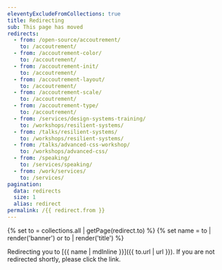 ```yaml
---
eleventyExcludeFromCollections: true
title: Redirecting
sub: This page has moved
redirects:
  - from: /open-source/accoutrement/
    to: /accoutrement/
  - from: /accoutrement-color/
    to: /accoutrement/
  - from: /accoutrement-init/
    to: /accoutrement/
  - from: /accoutrement-layout/
    to: /accoutrement/
  - from: /accoutrement-scale/
    to: /accoutrement/
  - from: /accoutrement-type/
    to: /accoutrement/
  - from: /services/design-systems-training/
    to: /workshops/resilient-systems/
  - from: /talks/resilient-systems/
    to: /workshops/resilient-systems/
  - from: /talks/advanced-css-workshop/
    to: /workshops/advanced-css/
  - from: /speaking/
    to: /services/speaking/
  - from: /work/services/
    to: /services/
pagination:
  data: redirects
  size: 1
  alias: redirect
permalink: /{{ redirect.from }}
---
```


{% set to = collections.all | getPage(redirect.to) %}
{% set name = to | render('banner') or to | render('title') %}

Redirecting you to [{{ name | mdInline }}]({{ to.url | url }}).
If you are not redirected shortly, please click the link.
